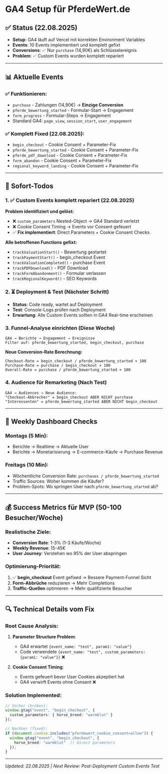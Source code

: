 # GA4 Setup für PferdeWert.de

## ✅ Status (22.08.2025)
- **Setup**: GA4 läuft auf Vercel mit korrekten Environment Variables
- **Events**: 10 Events implementiert und komplett gefixt
- **Conversions**: ✅ Nur `purchase` (14,90€) als Schlüsselereignis
- **Problem**: ✅ Custom Events wurden komplett repariert

---

## 📊 Aktuelle Events

### ✅ **Funktionieren:**
- `purchase` - Zahlungen (14,90€) → **Einzige Conversion**
- `pferde_bewertung_started` - Formular-Start → Engagement
- `form_progress` - Formular-Steps → Engagement  
- Standard GA4: `page_view`, `session_start`, `user_engagement`

### ✅ **Komplett Fixed (22.08.2025):**
- `begin_checkout` - Cookie Consent + Parameter-Fix
- `pferde_bewertung_started` - Cookie Consent + Parameter-Fix
- `pferde_pdf_download` - Cookie Consent + Parameter-Fix
- `form_abandon` - Cookie Consent + Parameter-Fix
- `regional_keyword_landing` - Cookie Consent + Parameter-Fix

---

## 🔧 Sofort-Todos

### **1. ✅ Custom Events komplett repariert (22.08.2025)**
**Problem identifiziert und gelöst:**
- ❌ `custom_parameters` Nested-Object → GA4 Standard verletzt
- ❌ Cookie Consent Timing → Events vor Consent gefeuert
- ✅ **Fix implementiert**: Direct Parameters + Cookie Consent Checks

**Alle betroffenen Functions gefixt:**
- `trackValuationStart()` - Bewertung gestartet
- `trackPaymentStart()` - begin_checkout Event  
- `trackValuationCompleted()` - purchase Event
- `trackPDFDownload()` - PDF Download
- `trackFormAbandonment()` - Formular verlassen
- `trackRegionalKeyword()` - SEO Keywords

### **2. ⏳ Deployment & Test (Nächster Schritt)**
- **Status**: Code ready, wartet auf Deployment
- **Test**: Console-Logs prüfen nach Deployment
- **Erwartung**: Alle Custom Events sollten in GA4 Real-time erscheinen

### **3. Funnel-Analyse einrichten (Diese Woche)**
```
GA4 → Berichte → Engagement → Ereignisse
Filter auf: pferde_bewertung_started, begin_checkout, purchase
```

**Neue Conversion-Rate Berechnung:**
```
Checkout-Rate = begin_checkout / pferde_bewertung_started × 100
Purchase-Rate = purchase / begin_checkout × 100
Overall-Rate = purchase / pferde_bewertung_started × 100
```

### **4. Audience für Remarketing (Nach Test)**
```
GA4 → Audiences → Neue Audience:
"Checkout-Abbrecher" = begin_checkout ABER NICHT purchase
"Interessenten" = pferde_bewertung_started ABER NICHT begin_checkout
```

---

## 🎯 Weekly Dashboard Checks

### **Montags (5 Min):**
- Berichte → Realtime → Aktuelle User
- Berichte → Monetarisierung → E-commerce-Käufe → Purchase Revenue

### **Freitags (10 Min):**
- Wöchentliche Conversion Rate: `purchases / pferde_bewertung_started`
- Traffic Sources: Woher kommen die Käufer?
- Problem-Spots: Wo springen User nach `pferde_bewertung_started` ab?

---

## 💰 Success Metrics für MVP (50-100 Besucher/Woche)

### **Realistische Ziele:**
- **Conversion Rate**: 1-3% (1-3 Käufe/Woche)
- **Weekly Revenue**: 15-45€
- **User Journey**: Verstehen wo 95% der User abspringen

### **Optimierung-Priorität:**
1. ✅ **begin_checkout** Event gefixed → Bessere Payment-Funnel Sicht
2. **Form-Abbrüche** reduzieren → Mehr Completions
3. **Traffic-Quellen** optimieren → Mehr qualifizierte Besucher

---

## 🔍 Technical Details vom Fix

### **Root Cause Analysis:**
1. **Parameter Structure Problem**: 
   - GA4 erwartet `{event_name: "test", param1: "value"}` 
   - Code verwendete `{event_name: "test", custom_parameters: {param1: "value"}}` ❌

2. **Cookie Consent Timing**:
   - Events gefeuert bevor User Cookies akzeptiert hat
   - GA4 verwirft Events ohne Consent ❌

### **Solution Implemented:**
```typescript
// Vorher (broken):
window.gtag("event", "begin_checkout", {
  custom_parameters: { horse_breed: "warmblut" }
});

// Nachher (fixed):
if (document.cookie.includes("pferdewert_cookie_consent=allow")) {
  window.gtag("event", "begin_checkout", {
    horse_breed: "warmblut"  // Direct parameters
  });
}
```

---

*Updated: 22.08.2025 | Next Review: Post-Deployment Custom Events Test*